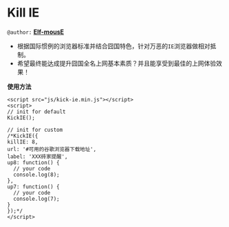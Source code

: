 # Kill IE

`@author:` [**Elf-mousE**](http://elf-mouse.me/)

- 根据国际惯例的浏览器标准并结合囧国特色，针对万恶的`IE`浏览器做相对抵制。
- 希望最终能达成提升囧国全名上网基本素质？并且能享受到最佳的上网体验效果！

**使用方法**

	<script src="js/kick-ie.min.js"></script>
	<script>
	// init for default
	KickIE();

	// init for custom
	/*KickIE({
	killIE: 8,
	url: '#可用的谷歌浏览器下载地址',
	label: 'XXX砖家提醒',
	up8: function() {
	  // your code
	  console.log(8);
	},
	up7: function() {
	  // your code
	  console.log(7);
	}
	});*/
	</script>

